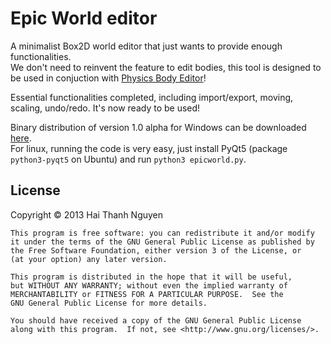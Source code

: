 Epic World editor
================
A minimalist Box2D world editor that just wants to provide enough functionalities.  
We don't need to reinvent the feature to edit bodies, this tool is designed to be used in conjuction with [Physics Body Editor](http://code.google.com/p/box2d-editor/)!  
  
Essential functionalities completed, including import/export, moving, scaling, undo/redo. It's now ready to be used!  

Binary distribution of version 1.0 alpha for Windows can be downloaded [here](http://ubuntuone.com/0WImWYvLHfXr3v0ArzmrtP).  
For linux, running the code is very easy, just install PyQt5 (package `python3-pyqt5` on Ubuntu) and run `python3 epicworld.py`.  
  
License  
-------
 Copyright  © 2013 Hai Thanh Nguyen

    This program is free software: you can redistribute it and/or modify
    it under the terms of the GNU General Public License as published by
    the Free Software Foundation, either version 3 of the License, or
    (at your option) any later version.

    This program is distributed in the hope that it will be useful,
    but WITHOUT ANY WARRANTY; without even the implied warranty of
    MERCHANTABILITY or FITNESS FOR A PARTICULAR PURPOSE.  See the
    GNU General Public License for more details.

    You should have received a copy of the GNU General Public License
    along with this program.  If not, see <http://www.gnu.org/licenses/>.
